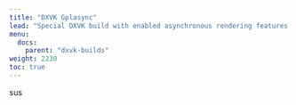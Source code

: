 ```yaml
---
title: "DXVK Gplasync"
lead: "Special DXVK build with enabled asynchronous rendering features (?)"
menu:
  docs:
    parent: "dxvk-builds"
weight: 2230
toc: true
---
```


sus
